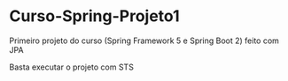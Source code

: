 # Curso-Spring-Projeto1
Primeiro projeto do curso (Spring Framework 5 e Spring Boot 2) feito com JPA

Basta executar o projeto com STS

